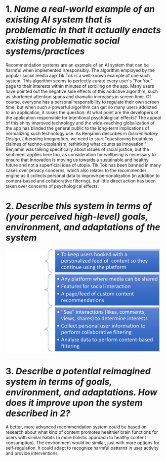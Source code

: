 # 1. _Name a real-world example of an existing AI system that is problematic in that it actually enacts existing problematic social systems/practices_
Recommendation systems are an example of an AI system that can be harmful when implemented irresponsibly. The algorithm employed by the popular social media app Tik Tok is a well-known example of one such system. This algorithm seems to perfectly curate every user's "For You" page to their interests within minutes of scrolling on the app. Many users have pointed out the negative side effects of this addictive algorithm, such as shortened attention spans and dramatic increases in screen time. Of course, everyone has a personal responsibility to regulate their own screen time, but when such a powerful algorithm can get so many users addicted to an application, it raises the question: At what point are the developers of the application responsible for intentional psychological effects? The appeal of this shiny improved technology and the wide-reaching globalization of the app has blinded the general public to the long-term implications of normalizing such technology use. As Benjamin describes in *Discriminatory Design, Liberating Imagination*, we need to start "questioning breathless claimes of techno-utopianism, rethinking what counts as innovation." Benjamin was talking specifically about issues of racial justice, but the sentiment applies here too, as consideration for wellbeing is necessary to ensure that innovation is moving us towards a sustainable and healthy future and not a superficial idea of utopia. Tik Tok has been banned in many cases over privacy concerns, which also relates to the recommender engine as it collects personal data to improve personalization (in addition to content-based and collaborative filtering), but little direct action has been taken over concerns of psychological effects.

# 2. _Describe this system in terms of (your perceived high-level) goals, environment, and adaptations of the system_
![image](01-design-ai/diagram.png)


# 3. _Describe a potential reimagined system in terms of **goals**, **environment**, and **adaptations**. How does it improve upon the system described in 2?_
A better, more advanced recommendation system could be based on research about what kind of content promotes healthier brain functions for users with similar habits (a more holistic approach to healthy content consumption). The environment would be similar, just with more options for self-regulation. It could adapt to recognize harmful patterns in user activity and provide interventions.
